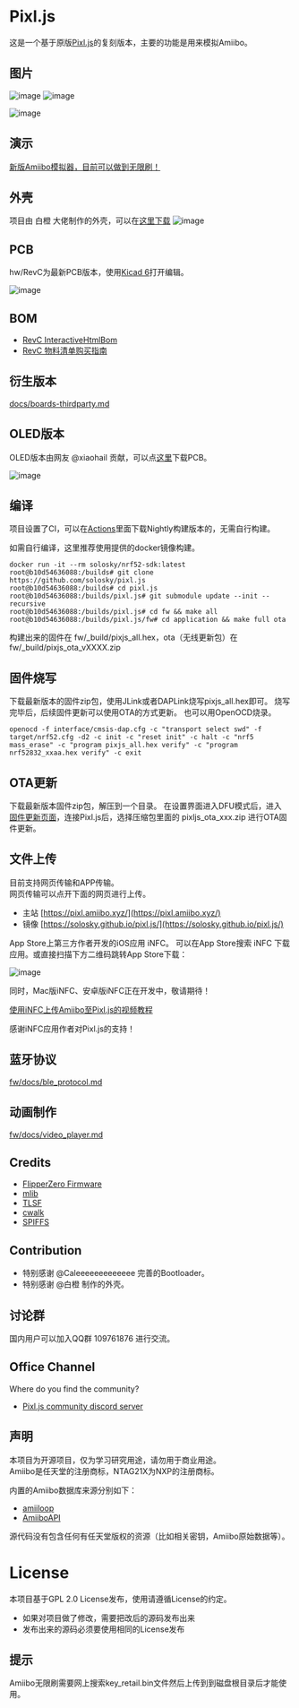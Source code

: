 # Pixl.js

这是一个基于原版[Pixl.js](http://www.espruino.com/Pixl.js)的复刻版本，主要的功能是用来模拟Amiibo。

## 图片

![image](https://github.com/solosky/pixl.js/blob/main/assets/pixljs-3.jpg)
![image](https://github.com/solosky/pixl.js/blob/main/assets/pixljs-4.jpg)

![image](https://github.com/solosky/pixl.js/blob/main/assets/pixljs-5.jpg)


## 演示

[新版Amiibo模拟器，目前可以做到无限刷！](https://www.bilibili.com/video/BV1TD4y1t76A/)

## 外壳

项目由 白橙 大佬制作的外壳，可以在[这里下载](https://www.thingiverse.com/thing:5877482) 
![image](https://github.com/solosky/pixl.js/blob/main/assets/pixjs-case1.png)

## PCB

hw/RevC为最新PCB版本，使用[Kicad 6](https://www.kicad.org/download/)打开编辑。

![image](https://github.com/solosky/pixl.js/blob/main/assets/pixljs-pcb-revc.png)

## BOM 

* [RevC InteractiveHtmlBom](docs/RevC-ibom.html)
* [RevC 物料清单购买指南](docs/RevC-bom.md)

## 衍生版本

[docs/boards-thirdparty.md](docs/boards-thirdparty.md)

## OLED版本

OLED版本由网友 @xiaohail 贡献，可以点[这里](https://gitlab.com/xiaohai/pixl.js)下载PCB。

![image](https://github.com/solosky/pixl.js/blob/main/assets/pixljs-oled1.png)


## 编译

项目设置了CI，可以在[Actions](https://github.com/solosky/pixl.js/actions/workflows/pixl.js-fw.yml)里面下载Nightly构建版本的，无需自行构建。

如需自行编译，这里推荐使用提供的docker镜像构建。
```
docker run -it --rm solosky/nrf52-sdk:latest
root@b10d54636088:/builds# git clone https://github.com/solosky/pixl.js
root@b10d54636088:/builds# cd pixl.js
root@b10d54636088:/builds/pixl.js# git submodule update --init --recursive
root@b10d54636088:/builds/pixl.js# cd fw && make all
root@b10d54636088:/builds/pixl.js/fw# cd application && make full ota
```
构建出来的固件在 fw/_build/pixjs_all.hex，ota（无线更新包）在fw/_build/pixjs_ota_vXXXX.zip

## 固件烧写

下载最新版本的固件zip包，使用JLink或者DAPLink烧写pixjs_all.hex即可。
烧写完毕后，后续固件更新可以使用OTA的方式更新。
也可以用OpenOCD烧录。
```
openocd -f interface/cmsis-dap.cfg -c "transport select swd" -f target/nrf52.cfg -d2 -c init -c "reset init" -c halt -c "nrf5 mass_erase" -c "program pixjs_all.hex verify" -c "program nrf52832_xxaa.hex verify" -c exit
```

## OTA更新
下载最新版本固件zip包，解压到一个目录。
在设置界面进入DFU模式后，进入 [固件更新页面](https://thegecko.github.io/web-bluetooth-dfu/examples/web.html)，连接Pixl.js后，选择压缩包里面的 pixljs_ota_xxx.zip 进行OTA固件更新。


## 文件上传

目前支持网页传输和APP传输。 <br />
网页传输可以点开下面的网页进行上传。

* 主站 [https://pixl.amiibo.xyz/](https://pixl.amiibo.xyz/)
* 镜像 [https://solosky.github.io/pixl.js/](https://solosky.github.io/pixl.js/)

App Store上第三方作者开发的iOS应用 iNFC。
可以在App Store搜索 iNFC 下载应用。或直接扫描下方二维码跳转App Store下载：

![image](https://github.com/solosky/pixl.js/blob/main/assets/iNFC.jpg)

同时，Mac版iNFC、安卓版iNFC正在开发中，敬请期待！

[使用iNFC上传Amiibo至Pixl.js的视频教程](https://www.bilibili.com/video/BV1RV4y1f7bn/)

感谢iNFC应用作者对Pixl.js的支持！


## 蓝牙协议

[fw/docs/ble_protocol.md](fw/docs/ble_protocol.md)

## 动画制作

[fw/docs/video_player.md](fw/docs/video_player.md)


## Credits

* [FlipperZero Firmware](https://github.com/flipperdevices/flipperzero-firmware)
* [mlib](https://github.com/P-p-H-d/mlib)
* [TLSF](https://github.com/mattconte/tlsf)
* [cwalk](https://github.com/likle/cwalk)
* [SPIFFS](https://github.com/pellepl/spiffs)

## Contribution 

* 特别感谢 @Caleeeeeeeeeeeee 完善的Bootloader。
* 特别感谢 @白橙 制作的外壳。 

## 讨论群

国内用户可以加入QQ群 109761876 进行交流。

## Office Channel

Where do you find the community?
* [Pixl.js community discord server](https://discord.gg/t8naCqy4)


## 声明

本项目为开源项目，仅为学习研究用途，请勿用于商业用途。 <br />
Amiibo是任天堂的注册商标，NTAG21X为NXP的注册商标。

内置的Amiibo数据库来源分别如下：

* [amiiloop](https://download.amiloop.app/)
* [AmiiboAPI](https://www.amiiboapi.com/)

源代码没有包含任何有任天堂版权的资源（比如相关密钥，Amiibo原始数据等）。

# License

本项目基于GPL 2.0 License发布，使用请遵循License的约定。

* 如果对项目做了修改，需要把改后的源码发布出来
* 发布出来的源码必须要使用相同的License发布


## 提示 

Amiibo无限刷需要网上搜索key_retail.bin文件然后上传到到磁盘根目录后才能使用。
